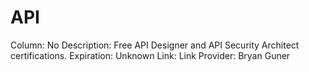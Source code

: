 # API

Column: No
Description: Free API Designer and API Security Architect certifications.
Expiration: Unknown
Link: Link
Provider: Bryan Guner
